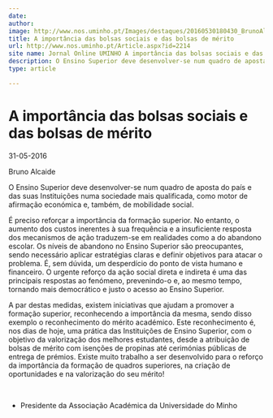 ```yaml
---
date: 
author: 
image: http://www.nos.uminho.pt/Images/destaques/20160530180430_BrunoAlcaide.jpg
title: A importância das bolsas sociais e das bolsas de mérito
url: http://www.nos.uminho.pt/Article.aspx?id=2214
site name: Jornal Online UMINHO A importância das bolsas sociais e das bolsas de mérito
description: O Ensino Superior deve desenvolver-se num quadro de aposta do país e das suas Instituições numa sociedade mais qualificada, como motor de afirmação económica e, também, de mobilidade social.
type: article

---
```

# A importância das bolsas sociais e das bolsas de mérito


31-05-2016

Bruno Alcaide

O Ensino Superior deve desenvolver-se num quadro de aposta do país e das suas Instituições numa sociedade mais qualificada, como motor de afirmação económica e, também, de mobilidade social.

É preciso reforçar a importância da formação superior. No entanto, o aumento dos custos inerentes à sua frequência e a insuficiente resposta dos mecanismos de ação traduzem-se em realidades como a do abandono escolar. Os níveis de abandono no Ensino Superior são preocupantes, sendo necessário aplicar estratégias claras e definir objetivos para atacar o problema. É, sem dúvida, um desperdício do ponto de vista humano e financeiro. O urgente reforço da ação social direta e indireta é uma das principais respostas ao fenómeno, prevenindo-o e, ao mesmo tempo, tornando mais democrático e justo o acesso ao Ensino Superior.

A par destas medidas, existem iniciativas que ajudam a promover a formação superior, reconhecendo a importância da mesma, sendo disso exemplo o reconhecimento do mérito académico. Este reconhecimento é, nos dias de hoje, uma prática das Instituições de Ensino Superior, com o objetivo da valorização dos melhores estudantes, desde a atribuição de bolsas de mérito com isenções de propinas até cerimónias públicas de entrega de prémios. Existe muito trabalho a ser desenvolvido para o reforço da importância da formação de quadros superiores, na criação de oportunidades e na valorização do seu mérito!

 

* Presidente da Associação Académica da Universidade do Minho

